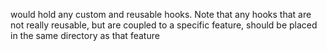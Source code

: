 would hold any custom and reusable hooks. Note that any hooks that are not really reusable, but are coupled to a specific feature, should be placed in the same directory as that feature
